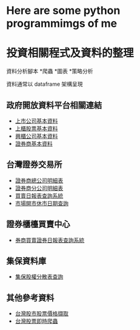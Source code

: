 # Here are some python programmimgs of me 
# 投資相關程式及資料的整理

資料分析腳本
*爬蟲
*圖表
*策略分析

資料通常以 dataframe 架構呈現

## 政府開放資料平台相關連結

* [上市公司基本資料](https://data.gov.tw/dataset/18419)
* [上櫃股票基本資料](https://data.gov.tw/dataset/25036)
* [興櫃公司基本資料](https://data.gov.tw/dataset/28568)
* [證券商基本資料](https://data.gov.tw/dataset/20765)

## 台灣證券交易所

* [證券商總公司明細表](http://www.twse.com.tw/zh/brokerService/brokerList)
* [證券商分公司明細表](http://www.twse.com.tw/zh/brokerService/branchList)
* [買賣日報表查詢系統](http://bsr.twse.com.tw/bshtm/)
* [市場開市休市日期查詢](http://www.twse.com.tw/zh/holidaySchedule/holidaySchedule)

## 證券櫃檯買賣中心

* [券商買賣證券日報表查詢系統](http://www.tpex.org.tw/web/stock/aftertrading/broker_trading/brokerBS.php)

## 集保資料庫

* [集保股權分散表查詢](http://www.tdcc.com.tw/smWeb/QryStock.jsp)

## 其他參考資料

* [台灣股市股票價格擷取](https://github.com/mlouielu/twstock)
* [台灣股票即時爬蟲](https://github.com/Asoul/tsrtc)
